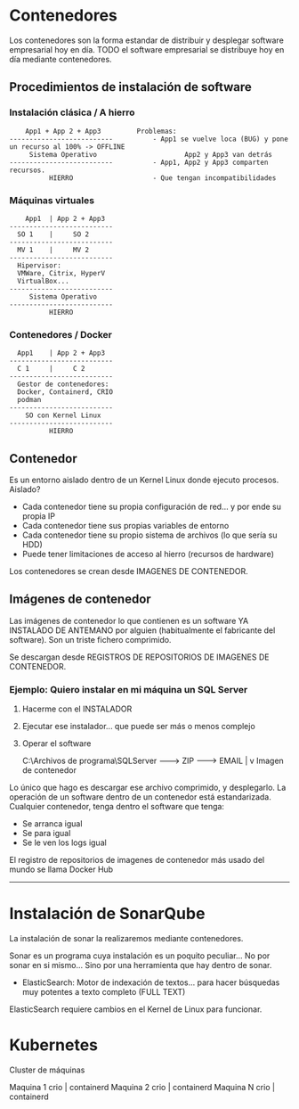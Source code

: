 # Contenedores

Los contenedores son la forma estandar de distribuir y desplegar software empresarial hoy en día.
TODO el software empresarial se distribuye hoy en día mediante contenedores.

## Procedimientos de instalación de software

### Instalación clásica / A hierro

        App1 + App 2 + App3         Problemas:
    --------------------------          - App1 se vuelve loca (BUG) y pone un recurso al 100% -> OFFLINE
         Sistema Operativo                      App2 y App3 van detrás
    --------------------------          - App1, App2 y App3 comparten recursos.
              HIERRO                    - Que tengan incompatibilidades

### Máquinas virtuales

        App1  | App 2 + App3         
    --------------------------      
      SO 1    |     SO 2         
    --------------------------      
      MV 1    |     MV 2         
    --------------------------      
      Hipervisor: 
      VMWare, Citrix, HyperV
      VirtualBox...
    --------------------------      
         Sistema Operativo          
    --------------------------      
              HIERRO                

### Contenedores / Docker

      App1    | App 2 + App3         
    --------------------------      
      C 1     |     C 2         
    --------------------------      
      Gestor de contenedores:
      Docker, Containerd, CRIO
      podman
    --------------------------      
        SO con Kernel Linux          
    --------------------------      
              HIERRO    

## Contenedor

Es un entorno aislado dentro de un Kernel Linux donde ejecuto procesos.
Aislado?
- Cada contenedor tiene su propia configuración de red... y por ende su propia IP
- Cada contenedor tiene sus propias variables de entorno
- Cada contenedor tiene su propio sistema de archivos (lo que sería su HDD)
- Puede tener limitaciones de acceso al hierro (recursos de hardware)

Los contenedores se crean desde IMAGENES DE CONTENEDOR.

## Imágenes de contenedor

Las imágenes de contenedor lo que contienen es un software YA INSTALADO DE ANTEMANO por alguien 
(habitualmente el fabricante del software). Son un triste fichero comprimido.

Se descargan desde REGISTROS DE REPOSITORIOS DE IMAGENES DE CONTENEDOR.

### Ejemplo: Quiero instalar en mi máquina un SQL Server

1. Hacerme con el INSTALADOR
2. Ejecutar ese instalador... que puede ser más o menos complejo
3. Operar el software

    C:\Archivos de programa\SQLServer ---> ZIP ---> EMAIL 
                                            |
                                            v
                                            Imagen de contenedor
                                            
Lo único que hago es descargar ese archivo comprimido, y desplegarlo.
La operación de un software dentro de un contenedor está estandarizada.
Cualquier contenedor, tenga dentro el software que tenga:
- Se arranca igual
- Se para igual
- Se le ven los logs igual

El registro de repositorios de imagenes de contenedor más usado del mundo se llama Docker Hub


---

# Instalación de SonarQube

La instalación de sonar la realizaremos mediante contenedores.

Sonar es un programa cuya instalación es un poquito peculiar... 
No por sonar en si mismo...
Sino por una herramienta que hay dentro de sonar.
- ElasticSearch: Motor de indexación de textos... para hacer búsquedas muy potentes a texto completo (FULL TEXT)

ElasticSearch requiere cambios en el Kernel de Linux para funcionar.

# Kubernetes

Cluster de máquinas

Maquina 1
    crio | containerd
Maquina 2
    crio | containerd
Maquina N
    crio | containerd
